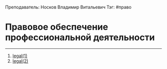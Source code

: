 Преподаватель: Носков Владимир Витальевич
Тэг: #право  
# Правовое обеспечение профессиональной деятельности
---
1. [legal(1)](legal(1).md)
2. [legal(2)](legal(2).md)